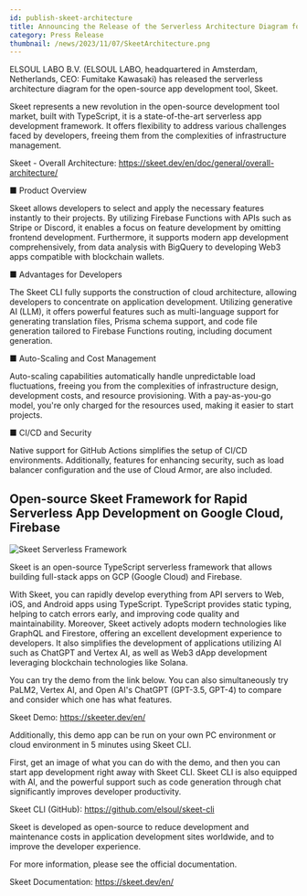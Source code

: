 ```yaml
---
id: publish-skeet-architecture
title: Announcing the Release of the Serverless Architecture Diagram for the Open-Source App Development Tool Skeet
category: Press Release
thumbnail: /news/2023/11/07/SkeetArchitecture.png
---
```


ELSOUL LABO B.V. (ELSOUL LABO, headquartered in Amsterdam, Netherlands, CEO: Fumitake Kawasaki) has released the serverless architecture diagram for the open-source app development tool, Skeet.

Skeet represents a new revolution in the open-source development tool market, built with TypeScript, it is a state-of-the-art serverless app development framework. It offers flexibility to address various challenges faced by developers, freeing them from the complexities of infrastructure management.

Skeet - Overall Architecture: https://skeet.dev/en/doc/general/overall-architecture/

■ Product Overview

Skeet allows developers to select and apply the necessary features instantly to their projects. By utilizing Firebase Functions with APIs such as Stripe or Discord, it enables a focus on feature development by omitting frontend development. Furthermore, it supports modern app development comprehensively, from data analysis with BigQuery to developing Web3 apps compatible with blockchain wallets.

■ Advantages for Developers

The Skeet CLI fully supports the construction of cloud architecture, allowing developers to concentrate on application development. Utilizing generative AI (LLM), it offers powerful features such as multi-language support for generating translation files, Prisma schema support, and code file generation tailored to Firebase Functions routing, including document generation.

■ Auto-Scaling and Cost Management

Auto-scaling capabilities automatically handle unpredictable load fluctuations, freeing you from the complexities of infrastructure design, development costs, and resource provisioning. With a pay-as-you-go model, you're only charged for the resources used, making it easier to start projects.

■ CI/CD and Security

Native support for GitHub Actions simplifies the setup of CI/CD environments. Additionally, features for enhancing security, such as load balancer configuration and the use of Cloud Armor, are also included.

## Open-source Skeet Framework for Rapid Serverless App Development on Google Cloud, Firebase

![Skeet Serverless Framework](/news/2023/10/28/SkeetEN.png)

Skeet is an open-source TypeScript serverless framework that allows building full-stack apps on GCP (Google Cloud) and Firebase.

With Skeet, you can rapidly develop everything from API servers to Web, iOS, and Android apps using TypeScript. TypeScript provides static typing, helping to catch errors early, and improving code quality and maintainability. Moreover, Skeet actively adopts modern technologies like GraphQL and Firestore, offering an excellent development experience to developers. It also simplifies the development of applications utilizing AI such as ChatGPT and Vertex AI, as well as Web3 dApp development leveraging blockchain technologies like Solana.

You can try the demo from the link below. You can also simultaneously try PaLM2, Vertex AI, and Open AI's ChatGPT (GPT-3.5, GPT-4) to compare and consider which one has what features.

Skeet Demo: https://skeeter.dev/en/

Additionally, this demo app can be run on your own PC environment or cloud environment in 5 minutes using Skeet CLI.

First, get an image of what you can do with the demo, and then you can start app development right away with Skeet CLI. Skeet CLI is also equipped with AI, and the powerful support such as code generation through chat significantly improves developer productivity.

Skeet CLI (GitHub): https://github.com/elsoul/skeet-cli

Skeet is developed as open-source to reduce development and maintenance costs in application development sites worldwide, and to improve the developer experience.

For more information, please see the official documentation.

Skeet Documentation: https://skeet.dev/en/

